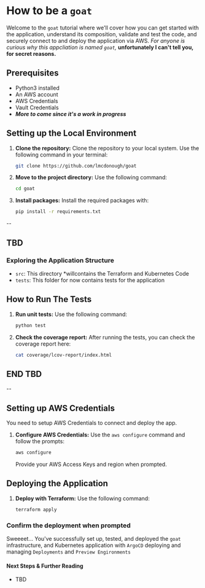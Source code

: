 # How to be a `goat`

Welcome to the `goat` tutorial where we'll cover how you can get started with the application, understand its composition, validate and test the code, and securely connect to and deploy the application via AWS. *For anyone is curious why this appcliation is named `goat`,* **unfortunately I can't tell you, for secret reasons.**

## Prerequisites

- Python3 installed
- An AWS account
- AWS Credentials
- Vault Credentials
- ***More to come since it's a work in progress***

## Setting up the Local Environment

1. **Clone the repository:** Clone the repository to your local system. Use the following command in your terminal:

   ```bash
   git clone https://github.com/lmcdonough/goat
   ```

2. **Move to the project directory:** Use the following command:

   ```bash
   cd goat
   ```

3. **Install packages:** Install the required packages with:

   ```bash
   pip install -r requirements.txt
   ```

--

## TBD

### Exploring the Application Structure

- `src`: This directory *willcontains the Terraform and Kubernetes Code
- `tests`: This folder for now contains tests for the application

## How to Run The Tests

1. **Run unit tests:** Use the following command:

   ```bash
   python test
   ```

2. **Check the coverage report:** After running the tests, you can check the coverage report here:

   ```bash
   cat coverage/lcov-report/index.html
   ```

## END TBD

--

## Setting up AWS Credentials

You need to setup AWS Credentials to connect and deploy the app.

1. **Configure AWS Credentials:** Use the `aws configure` command and follow the prompts:

   ```bash
   aws configure
   ```

   Provide your AWS Access Keys and region when prompted.

## Deploying the Application

1. **Deploy with Terraform:** Use the following command:

   ```bash
   terraform apply
   ```

### Confirm the deployment when prompted

Sweeeet... You've successfully set up, tested, and deployed the `goat` infrastructure, and Kubernetes application with `ArgoCD` deploying and managing `Deployments` and `Preview Engironments`

#### Next Steps & Further Reading

- TBD
